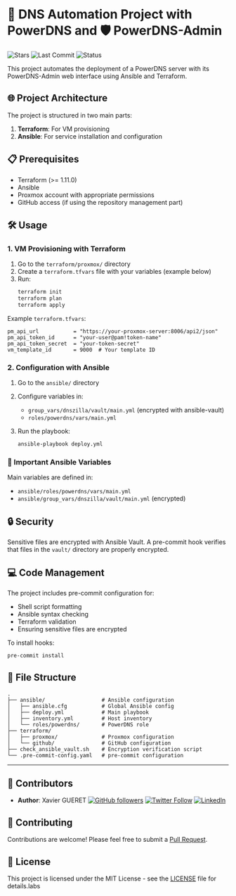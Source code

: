 # 🚀 DNS Automation Project with PowerDNS and 🛡️ PowerDNS-Admin

![Stars](https://img.shields.io/github/stars/xgueret/proxmox-vm-dsnzilla?style=social) ![Last Commit](https://img.shields.io/github/last-commit/xgueret/proxmox-vm-dnszilla) ![Status](https://img.shields.io/badge/Status-Active-brightgreen)

This project automates the deployment of a PowerDNS server with its PowerDNS-Admin web interface using Ansible and Terraform.

## 🌐 Project Architecture

The project is structured in two main parts:

1. **Terraform**: For VM provisioning
2. **Ansible**: For service installation and configuration

## 📋 Prerequisites

- Terraform (>= 1.11.0)
- Ansible
- Proxmox account with appropriate permissions
- GitHub access (if using the repository management part)

## 🛠️ Usage

### 1. VM Provisioning with Terraform

1. Go to the `terraform/proxmox/` directory
2. Create a `terraform.tfvars` file with your variables (example below)
3. Run:
   ```bash
   terraform init
   terraform plan
   terraform apply

Example `terraform.tfvars`:

```properties
pm_api_url           = "https://your-proxmox-server:8006/api2/json"
pm_api_token_id      = "your-user@pam!token-name"
pm_api_token_secret  = "your-token-secret"
vm_template_id       = 9000  # Your template ID
```

### 2. Configuration with Ansible

1. Go to the `ansible/` directory

2. Configure variables in:

   - `group_vars/dnszilla/vault/main.yml` (encrypted with ansible-vault)
   - `roles/powerdns/vars/main.yml`

3. Run the playbook:

   ```bash
   ansible-playbook deploy.yml
   ```

### 🔑 Important Ansible Variables

Main variables are defined in:

- `ansible/roles/powerdns/vars/main.yml`
- `ansible/group_vars/dnszilla/vault/main.yml` (encrypted)

## 🔒 Security

Sensitive files are encrypted with Ansible Vault. A pre-commit hook verifies that files in the `vault/` directory are properly encrypted.

## 💻 Code Management

The project includes pre-commit configuration for:

- Shell script formatting
- Ansible syntax checking
- Terraform validation
- Ensuring sensitive files are encrypted

To install hooks:

```bash
pre-commit install
```

## 📂 File Structure

```
.
├── ansible/                  # Ansible configuration
│   ├── ansible.cfg           # Global Ansible config
│   ├── deploy.yml            # Main playbook
│   ├── inventory.yml         # Host inventory
│   └── roles/powerdns/       # PowerDNS role
├── terraform/
│   ├── proxmox/              # Proxmox configuration
│   └── github/               # GitHub configuration
├── check_ansible_vault.sh    # Encryption verification script
└── .pre-commit-config.yaml   # pre-commit configuration
```
---

## 👥 Contributors

- **Author**: Xavier GUERET 
  [![GitHub followers](https://img.shields.io/github/followers/xgueret?style=social)](https://github.com/xgueret) [![Twitter Follow](https://img.shields.io/twitter/follow/xgueret?style=social)](https://x.com/hixmaster) [![LinkedIn](https://img.shields.io/badge/LinkedIn-Connect-blue?style=flat&logo=linkedin)](https://www.linkedin.com/in/xavier-gueret-47bb3019b/)

## 👥 Contributing

Contributions are welcome! Please feel free to submit a [Pull Request](https://github.com/xgueret/proxmox-vm-zilla/pulls).

## 📄 License

This project is licensed under the MIT License - see the [LICENSE](https://github.com/xgueret/proxmox-vm-dnszilla/blob/main/LICENSE) file for details.labs
